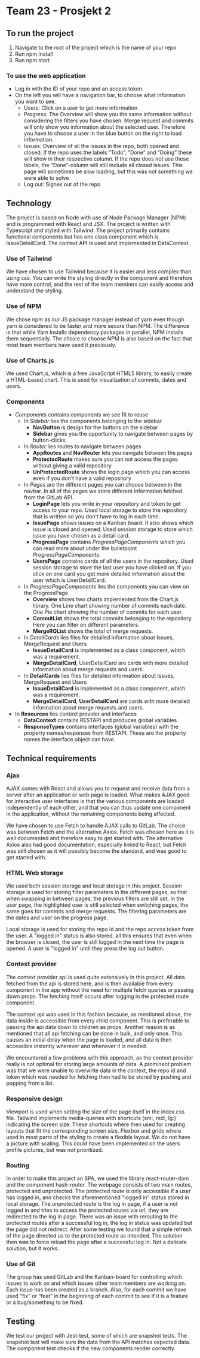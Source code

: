 # Team 23 - Prosjekt 2
## To run the project 
1. Navigate to the root of the project which is the name of your repo
2. Run npm install
3. Run npm start

### To use the web application
* Log in with the ID of your repo and an access token.
* On the left you will have a navigation bar, to choose what information you want to see.
    * Users: Click on a user to get more information
    * Progress: The Overview will show you the same information without considering the filters you have chosen. Merge request and commits will only show you information about the selected user. Therefore you have to choose a user in the blue button on the right to load information.
    * Issues: Overview of all the issues in the repo, both opened and closed. If the repo uses the labels “Todo”, “Done” and “Doing” these will show in their respective column. If the repo does not use these labels, the “Done”-column will still include all closed issues. This page will sometimes be slow loading, but this was not something we were able to solve
    * Log out: Signes out of the repo 

## Technology
The project is based on Node with use of Node Package Manager (NPM) and is programmed with React and JSX. The project is written with Typescript and styled with Tailwind. The project primarily contains functional components but has one class component which is IssueDetailCard. The context API is used and implemented in DataContext. 

### Use of Tailwind
We have chosen to use Tailwind because it is easier and less complex than using css. You can write the styling directly in the component and therefore have more control, and the rest of the team members can easily access and understand the styling.

### Use of NPM
We chose npm as our JS package manager instead of yarn even though yarn is considered to be faster and more secure than NPM. The difference is that while Yarn installs dependency packages in parallel, NPM installs them sequentially. The choice to choose NPM is also based on the fact that most team members have used it previously.

### Use of Charts.js
We used Chart.js, which is a free JavaScript HTML5 library, to easily create a HTML-based chart. This is used for visualization of commits, dates and users. 

### Components
* *Components* contains components we see fit to reuse
    * In *Sidebar* lies the components belonging to the sidebar
        * **NavButton** is design for the buttons on the sidebar
        * **Sidebar** gives you the opportunity to navigate between pages by button-clicks.
    * In *Router* lies routes to navigate between pages
        * **AppRoutes** and **NavRouter** lets you navigate between the pages
        * **ProtectedRoute** makes sure you can not access the pages without giving a valid repository
        * **UnProtectedRoute** shows the login page which you can access even if you don’t have a valid repository
    * In *Pages* are the different pages you can choose between in the navbar. In all of the pages we store different information fetched from the GitLab API. 
        * **LoginPage** lets you write in your repository and token to get access to your repo. Used local storage to store the repository that is written so you don't have to log in each time.
        * **IssuePage** shows issues on a Kanban board. It also shows which issue is closed and opened. Used session storage to store which issue you have chosen as a detail card.
        * **ProgressPage** contains *ProgressPageComponents* which you can read more about under the bulletpoint *ProgressPageComponents*. 
        * **UsersPage** contains cards of all the users in the repository. Used session storage to store the last user you have clicked on. If you click on one card you get more detailed information about the user which is UserDetailCard.
    * In *ProgressPageComponents* lies the components you can view on the ProgressPage
        * **Overview** shows two charts implemented from the Chart.js library. One Line chart showing number of commits each date. One Pie chart showing the number of commits for each user.
        * **CommitList** shows the total commits belonging to the repository. Here you can filter on different parameters.
        * **MergeRQList** shows the total of merge requests.
    * In *DetailCards* lies files for detailed information about Issues, MergeRequest and Users
        * **IssueDetailCard** is implemented as a class component, which was a requirement.  
        * **MergeDetailCard**, UserDetailCard are cards with more detailed information about merge requests and users.
    * In **DetailCards** lies files for detailed information about Issues, MergeRequest and Users
        * **IssueDetailCard** is implemented as a class component, which was a requirement.  
        * **MergeDetailCard**, **UserDetailCard** are cards with more detailed information about merge requests and users.
* In **Resources** lies context provider and interfaces
    * **DataContext** contains RESTAPI and produces global variables
    * **ResponseTypes** contains interfaces (global variables) with the property names/responses from RESTAPI. These are the property names the interface object can have.

## Technical requirements
### Ajax
AJAX comes with React and allows you to request and receive data from a server after an application or web page is loaded. What makes AJAX good for interactive user interfaces is that the various components are loaded independently of each other, and that you can thus update one component in the application, without the remaining components being affected.

We have chosen to use Fetch to handle AJAX calls to GitLab. The choice was between Fetch and the alternative Axios. Fetch was chosen here as it is well documented and therefore easy to get started with. The alternative Axios also had good documentation, especially linked to React, but Fetch was still chosen as it will possibly become the standard, and was good to get started with.

### HTML Web storage
We used both session storage and local storage in this project. Session storage is used for storing filter parameters in the different pages, so that when swapping in between pages, the previous filters are still set. In the user page, the highlighted user is still selected when switching pages, the same goes for commits and merge requests. The filtering parameters are the dates and user on the progress page.

Local storage is used for storing the repo id and the repo access token from the user. A "logged in" status is also stored, all this ensures that even when the browser is closed, the user is still logged in the next time the page is opened. A user is "logged in" until they press the log out button.

### Context provider
The context provider api is used quite extensively in this project. All data fetched from the api is stored here, and is then available from every component in the app without the need for multiple fetch queries or passing down props. The fetching itself occurs after logging in the protected route component.

The context api was used in this fashion because, as mentioned above, the data inside is accessible from every child component. This is preferable to passing the api data down to children as props. Another reason is as mentioned that all api fetching can be done in bulk, and only once. This causes an initial delay when the page is loaded, and all data is then accessible instantly wherever and whenever it is needed.

We encountered a few problems with this approach, as the context provider really is not optimal for storing large amounts of data. A prominent problem was that we were unable to overwrite data in the context, the repo id and token which was needed for fetching then had to be stored by pushing and popping from a list.

### Responsive design
Viewport is used when setting the size of the page itself in the index.css file.
Tailwind implements media-queries with shortcuts (sm:, md:, lg:) indicating the screen size. These shortcuts where then used for creating layouts that fit the corresponding screen size.
Flexbox and grids where used in most parts of the styling to create a flexible layout.
We do not have a picture with scaling. This could have been implemented on the users profile pictures, but was not prioritized.

### Routing
In order to make this project an SPA, we used the library react-router-dom and the component hash-router. The webpage consists of two main routes, protected and unprotected. The protected route is only accessible if a user has logged in, and checks the aforementioned "logged in" status stored in local storage. The unprotected route is the log in page, if a user is not logged in and tries to access the protected routes via url, they are redirected to the log in page.
There was an issue with rerouting to the protected routes after a successful log in, the log in status was updated but the page did not redirect. After some testing we found that a simple refresh of the page directed us to the protected route as intended. The solution then was to force reload the page after a successful log in. Not a delicate solution, but it works.

### Use of Git
The group has used GitLab and the Kanban-board for controlling which issues to work on and which issues other team members are working on. Each issue has been created as a branch. Also, for each commit we have used “fix” or “feat” in the beginning of each commit to see if it is a feature or a bug/something to be fixed. 

## Testing
We test our project with Jest-test, some of which are snapshot tests. The snapshot test will make sure the data from the API matches expected data. The component test checks if the new components render correctly. 
